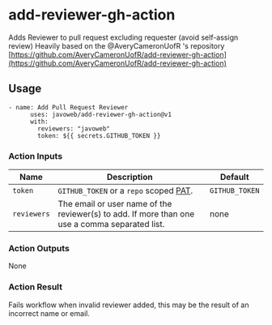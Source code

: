 # add-reviewer-gh-action
Adds Reviewer to pull request excluding requester (avoid self-assign review)
Heavily based on the @AveryCameronUofR 's repository [https://github.com/AveryCameronUofR/add-reviewer-gh-action](https://github.com/AveryCameronUofR/add-reviewer-gh-action)

## Usage
```
- name: Add Pull Request Reviewer
      uses: javoweb/add-reviewer-gh-action@v1
      with: 
        reviewers: "javoweb"
        token: ${{ secrets.GITHUB_TOKEN }}
 ```
 
### Action Inputs

| Name | Description | Default |
| --- | --- | --- |
| `token` | `GITHUB_TOKEN` or a `repo` scoped [PAT](https://help.github.com/en/github/authenticating-to-github/creating-a-personal-access-token-for-the-command-line). | `GITHUB_TOKEN` |
| `reviewers` | The email or user name of the reviewer(s) to add. If more than one use a comma separated list. | none |

### Action Outputs
None

### Action Result
Fails workflow when invalid reviewer added, this may be the result of an incorrect name or email.